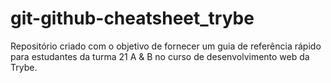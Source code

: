 # git-github-cheatsheet_trybe
Repositório criado com o objetivo de fornecer um guia de referência rápido para estudantes da turma 21 A &amp; B no curso de desenvolvimento web da Trybe.
